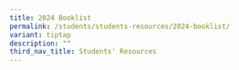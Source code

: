 ```yaml
---
title: 2024 Booklist
permalink: /students/students-resources/2024-booklist/
variant: tiptap
description: ""
third_nav_title: Students' Resources
---
```

